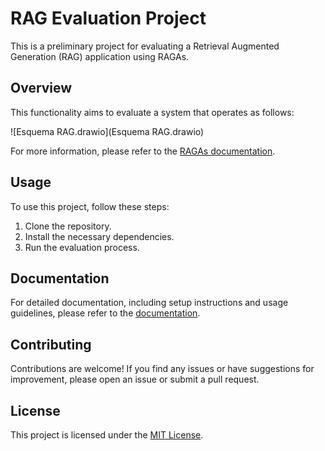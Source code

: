 # RAG Evaluation Project

This is a preliminary project for evaluating a Retrieval Augmented Generation (RAG) application using RAGAs.

## Overview

This functionality aims to evaluate a system that operates as follows:

![Esquema RAG.drawio](Esquema RAG.drawio)

For more information, please refer to the [RAGAs documentation](https://docs.ragas.io/en/stable/index.html).

## Usage

To use this project, follow these steps:

1. Clone the repository.
2. Install the necessary dependencies.
3. Run the evaluation process.

## Documentation

For detailed documentation, including setup instructions and usage guidelines, please refer to the [documentation](https://docs.example.com).

## Contributing

Contributions are welcome! If you find any issues or have suggestions for improvement, please open an issue or submit a pull request.

## License

This project is licensed under the [MIT License](LICENSE).
